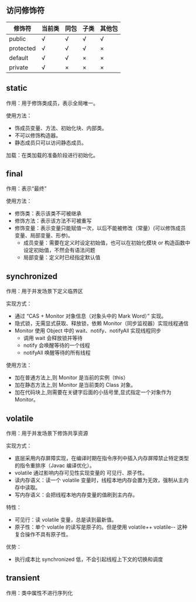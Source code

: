 ## 访问修饰符

|修饰符|当前类|同包|子类|其他包|
|---|---|---|---|---|
|public|√|√|√|√|
|protected|√|√|√|×|
|default|√|√|×|×|
|private|√|×|×|×|

## static
作用：用于修饰类成员，表示全局唯一。

使用方法：
- 饰成员变量、方法、初始化块、内部类。
- 不可以修饰构造器。
- 静态成员只可以访问静态成员。

加载：在类加载的准备阶段进行初始化。

## final
作用：表示“最终”

使用方法：
- 修饰类：表示该类不可被继承
- 修饰方法：表示该方法不可被重写
- 修饰变量：表示变量只能赋值一次，以后不能被修改（常量）(可以修饰成员变量、局部变量、形参)。
  - 成员变量：需要在定义时设定初始值，也可以在初始化模块 or 构造函数中设定初始值，不然会有语法问题
  - 局部变量：定义时已经指定默认值

## synchronized
作用：用于并发场景下定义临界区

实现方式：
- 通过 “CAS + Monitor 对象信息（对象头中的 Mark Word）” 实现。
- 隐式锁，无需显式获取、释放锁，依赖 Monitor（同步监视器）实现线程通信
- Monitor 使用 Object 中的 wait、notify、notifyAll 实现线程同步
    - 调用 wait 会释放锁并等待
    - notify 会唤醒等待的一个线程
    - notifyAll 唤醒等待的所有线程

使用方法：
- 加在普通方法上,则 Monitor 是当前的实例（this）
- 加在静态方法上,则 Monitor 是当前类的 Class 对象。
- 加在代码块上,则需要在关键字后面的小括号里,显式指定一个对象作为 Monitor。

## volatile
作用：用于并发场景下修饰共享资源

实现方式：
- 底层采用内存屏障实现，在编译时期在指令序列中插入内存屏障禁止特定类型的指令重排序（Javac 编译优化）。
- volatile 通过影响内存可见性实现变量的 可见行、原子性。
- 读内存语义：读一个 volatile 变量时，线程本地内存会置为无效，强制从主内存中读取。
- 写内存语义：会把线程本地内存变量的值刷到主内存。

特性：
- 可见行：读 volatile 变量，总是读到最新值。
- 原子性：单个 volatile 的读写是原子的。但是使用 volatile++  volatile-- 这种复合操作不具有原子性。

优势：
- 执行成本比 synchronized 低，不会引起线程上下文的切换和调度

## transient
作用：类中属性不进行序列化